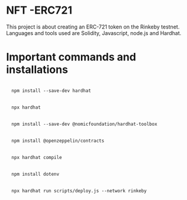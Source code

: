 # NFT -ERC721
This project is about creating an ERC-721 token on the Rinkeby testnet. Languages and tools used are Solidity, Javascript, node.js and Hardhat.
# Important commands and installations
<code>
  npm install --save-dev hardhat
</code><br>
<code>
  npx hardhat
</code><br>
<code>
  npm install --save-dev @nomicfoundation/hardhat-toolbox
</code><br>
<code>
  npm install @openzeppelin/contracts
</code><br>
<code>
  npx hardhat compile
</code><br>
<code>
  npm install dotenv
</code><br>
<code>
  npx hardhat run scripts/deploy.js --network rinkeby
</code><br>





